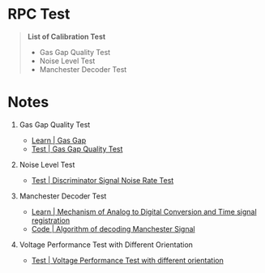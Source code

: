 
# RPC Test 

>**List of Calibration Test** 
>- Gas Gap Quality Test 
>- Noise Level Test
>- Manchester Decoder Test  

# Notes 
1. Gas Gap Quality Test
    - [Learn | Gas Gap ](https://shaded-cannon-4d7.notion.site/Learn-Gas-Gap-04f384bfa2c143748c259351f59768c2?pvs=4)
    - [Test | Gas Gap Quality Test](https://shaded-cannon-4d7.notion.site/Test-Gas-Gap-Quality-Test-b9c7e58ddda847bc957e0ed51c9f5145?pvs=4)

2. Noise Level Test
    - [Test | Discriminator Signal Noise Rate Test](https://shaded-cannon-4d7.notion.site/Test-Discriminator-Signal-Noise-Rate-Test-a505814942d44bcf8482d070c67bea43?pvs=4)

3. Manchester Decoder Test
    - [Learn | Mechanism of Analog to Digital Conversion and Time signal registration](https://shaded-cannon-4d7.notion.site/Learn-Mechanism-of-Analog-to-Digital-Conversion-and-Time-signal-registration-73d759847ec74104be43cf5d04bf4fb9?pvs=4)
    - [Code | Algorithm of decoding Manchester Signal](https://shaded-cannon-4d7.notion.site/Code-Algorithm-of-decoding-Manchester-Signal-de76deb8d5ae4703ade73e84e7fcd66a?pvs=4)

4. Voltage Performance Test with Different Orientation
    - [Test | Voltage Performance Test with different orientation ](https://shaded-cannon-4d7.notion.site/Test-Voltage-Performance-Test-with-different-orientation-dac92808290d457ab436c18fa09304cf?pvs=4)